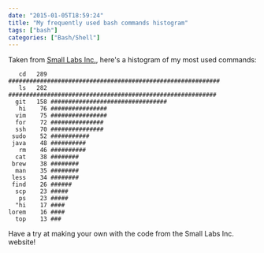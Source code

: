 ```yaml
---
date: "2015-01-05T18:59:24"
title: "My frequently used bash commands histogram"
tags: ["bash"]
categories: ["Bash/Shell"]
---
```


Taken from [Small Labs Inc.][1], here's a histogram of my most used commands: 
	
```
   cd   289 ############################################################ 
   ls   282 ########################################################### 
  git   158 ################################# 
   hi    76 ################ 
  vim    75 ################ 
  for    72 ############### 
  ssh    70 ############### 
 sudo    52 ########### 
 java    48 ########## 
   rm    46 ########## 
  cat    38 ######## 
 brew    38 ######## 
  man    35 ######## 
 less    34 ######## 
 find    26 ###### 
  scp    23 ##### 
   ps    23 ##### 
  "hi    17 #### 
lorem    16 #### 
  top    13 ### 
```

Have a try at making your own with the code from the Small Labs Inc. website!

  [1]: http://www.smallmeans.com/notes/shell-history/
